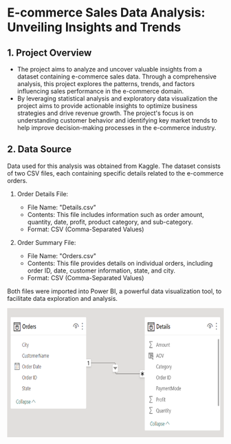 # E-commerce Sales Data Analysis: Unveiling Insights and Trends
## 1. Project Overview
- The project aims to analyze and uncover valuable insights from a dataset containing e-commerce sales data. Through a comprehensive analysis, this project explores the patterns, trends, and factors influencing sales performance in the e-commerce domain.
- By leveraging statistical analysis and exploratory data visualization the project aims to provide actionable insights to optimize business strategies and drive revenue growth. The project's focus is on understanding customer behavior and identifying key market trends to help improve decision-making processes in the e-commerce industry.
## 2. Data Source
Data used for this analysis was obtained from Kaggle. The dataset consists of two CSV files, each containing specific details related to the e-commerce orders.

1. Order Details File:
   - File Name: "Details.csv"
   - Contents: This file includes information such as order amount, quantity, date, profit, product category, and sub-category.
   - Format: CSV (Comma-Separated Values)

2. Order Summary File:
   - File Name: "Orders.csv"
   - Contents: This file provides details on individual orders, including order ID, date, customer information, state, and city.
   - Format: CSV (Comma-Separated Values)

Both files were imported into Power BI, a powerful data visualization tool, to facilitate data exploration and analysis.
<p align="center">
  <img width="650" height="300" src="ss 2.png">
</p>
